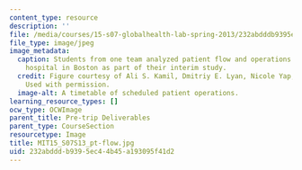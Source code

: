 ```yaml
---
content_type: resource
description: ''
file: /media/courses/15-s07-globalhealth-lab-spring-2013/232abdddb9395ec44b45a193095f41d2_MIT15_S07S13_pt-flow.jpg
file_type: image/jpeg
image_metadata:
  caption: Students from one team analyzed patient flow and operations at a local
    hospital in Boston as part of their interim study.
  credit: Figure courtesy of Ali S. Kamil, Dmitriy E. Lyan, Nicole Yap, and MIT Student.
    Used with permission.
  image-alt: A timetable of scheduled patient operations.
learning_resource_types: []
ocw_type: OCWImage
parent_title: Pre-trip Deliverables
parent_type: CourseSection
resourcetype: Image
title: MIT15_S07S13_pt-flow.jpg
uid: 232abddd-b939-5ec4-4b45-a193095f41d2
---
```

